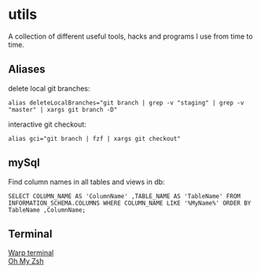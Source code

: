 # utils

A collection of different useful tools, hacks and programs I use from time to time.

## Aliases

delete local git branches:

```alias deleteLocalBranches="git branch | grep -v "staging" | grep -v "master" | xargs git branch -D"```

interactive git checkout:

```alias gci="git branch | fzf | xargs git checkout"```

## mySql

Find column names in all tables and views in db:

```SELECT COLUMN_NAME AS 'ColumnName' ,TABLE_NAME AS 'TableName' FROM INFORMATION_SCHEMA.COLUMNS WHERE COLUMN_NAME LIKE '%MyName%' ORDER BY TableName ,ColumnName;```

## Terminal

[Warp terminal](https://www.warp.dev/) <br>
[Oh My Zsh](https://ohmyz.sh/)
